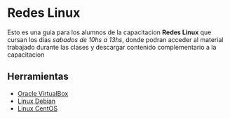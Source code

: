 # Redes Linux

Esto es una guia para los alumnos de la capacitacion __Redes Linux__ que cursan los dias _sabados de 10hs a 13hs_, donde podran acceder al material trabajado durante las clases y descargar contenido complementario a la capacitacion

## Herramientas

* [Oracle VirtualBox](https://virtualbox.org)
* [Linux Debian](https://debian.org)
* [Linux CentOS](https://centos.org)

